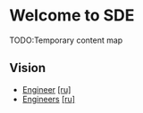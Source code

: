 # Welcome to SDE

TODO:Temporary content map
## Vision
* [Engineer](/vision/engineer) [[ru]](/ru/vision/engineer)
* [Engineers](/vision/engineers) [[ru]](/ru/vision/engineers)
